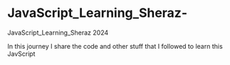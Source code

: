 # JavaScript_Learning_Sheraz-
JavaScript_Learning_Sheraz   2024







In this journey I share the code and other stuff that I followed to learn this JavScript
